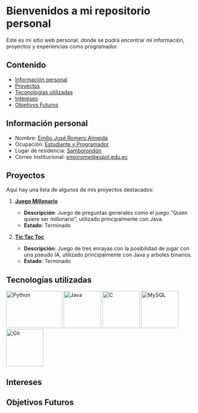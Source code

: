# Bienvenidos a mi repositorio personal

Este es mi sitio web personal, donde se podrá encontrar mi información, proyectos y experiencias
como programador.

## Contenido
* [Información personal](#información-personal)
* [Proyectos](#proyectos)
* [Teconologías utilizadas](#tecnologías-utilizadas)
* [Intereses](#intereses)
* [Objetivos Futuros](#objetivos-futuros)

## Información personal
* Nombre: [Emilio José Romero Almeida]()
* Ocupación: [Estudiante y Programador]()
* Lugar de residencia: [Samborondón]()
* Correo Institucional: [emjorome@espol.edu.ec]()

## Proyectos

Aquí hay una lista de algunos de mis proyectos destacados:

1. **[Juego Millonario](https://github.com/Issac-Maza/POO-P3-G10-Parcial2.git)**
   - **Descripción**: Juego de preguntas generales como el juego "Quien quiere ser millonario", utilizado principalmente con Java.
   - **Estado**: Terminado

2. **[Tic Tac Toc](https://github.com/PieroPazmino/Grupo_11.git)**
   - **Descripción**: Juego de tres enrayas con la posibilidad de jugar con una pseudo IA, utilizado principalmente con Java y arboles binarios.
   - **Estado**: Terminado

## Tecnologías utilizadas
<img src="https://1000marcas.net/wp-content/uploads/2020/11/Python-logo.png" alt="Python" width="150" height="100">
<img src="https://1000marcas.net/wp-content/uploads/2020/11/Java-logo.png" alt="Java" width="100" height="100">
<img src="https://w7.pngwing.com/pngs/724/306/png-transparent-c-logo-c-programming-language-icon-letter-c-blue-logo-computer-program.png" alt="C" width="100" height="100">
<img src="https://1000marcas.net/wp-content/uploads/2020/11/MySQL-logo.png" alt="MySQL" width="100" height="100">
<img src="https://1000marcas.net/wp-content/uploads/2021/06/Git-Logo.png" alt="Git" width="100" height="100">

## Intereses

## Objetivos Futuros
